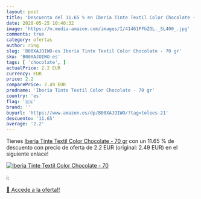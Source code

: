 ```yaml
---
layout: post
title: 'Descuento del 11.65 % en Iberia Tinte Textil Color Chocolate - 70'
date: 2020-05-25 10:40:32
image: 'https://m.media-amazon.com/images/I/41461FFbZOL._SL400_.jpg'
comments: true
category: ofertas
author: ring
slug: 'B00XAJOIWO-es Iberia Tinte Textil Color Chocolate - 70 gr'
sku: 'B00XAJOIWO-es'
tags: [ 'chocolate', ]
actualPrice: 2.2 EUR
currency: EUR
price: 2.2
comparePrice: 2.49 EUR
prodname: 'Iberia Tinte Textil Color Chocolate - 70 gr'
country: 'es'
flag: '🇪🇸'
brand: ''
buyurl: 'https://www.amazon.es/dp/B00XAJOIWO/?tag=tolees-21'
descuento: '11.65'
average: '2.2'
---
```


Tienes [Iberia Tinte Textil Color Chocolate - 70 gr](https://www.amazon.es/dp/B00XAJOIWO/?tag=tolees-21) con un 11.65 % de descuento con precio de oferta de 2.2 EUR (original: 2.49 EUR) en el siguiente enlace!

[![Iberia Tinte Textil Color Chocolate - 70](https://m.media-amazon.com/images/I/41461FFbZOL._SL400_.jpg)](https://www.amazon.es/dp/B00XAJOIWO/?tag=tolees-21)

ℹ️:


[🛒 Accede a la oferta!!](https://www.amazon.es/dp/B00XAJOIWO/?tag=tolees-21)
